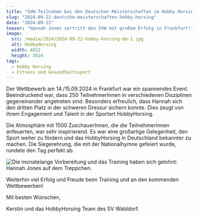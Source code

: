 ```yaml
---
title: "SVW-Teilnahme bei den Deutschen Meisterschaften im Hobby Horsing"
slug: "2024-09-22-deutsche-meisterschaften-hobby-horsing"
date: "2024-09-22"
teaser: "Hannah Jones vertritt den SVW mit großem Erfolg in Frankfurt!"
image:
  src: /media/2024/2024-09-22-hobby-horsing-dm-1.jpg
  alt: HobbyHorsing
  width: 4032
  height: 3024
tags:
  - Hobby Horsing
  - Fitness und Gesundheitssport
---
```

Der Wettbewerb am 14./15.09.2024 in Frankfurt war ein spannendes Event. Beeindruckend war, dass 250 TeilnehmerInnen in verschiedenen Disziplinen gegeneinander angetreten sind. Besonders erfreulich, dass Hannah sich den dritten Platz in der schweren Dressur sichern konnte. Dies zeugt von ihrem Engagement und Talent in der Sportart HobbyHorsing.

Die Atmosphäre mit 1500 ZuschauerInnen, die die TeilnehmerInnen anfeuerten, war sehr inspirierend. Es war eine großartige Gelegenheit, den Sport weiter zu fördern und das HobbyHorsing in Deutschland bekannter zu machen. Die Siegerehrung, die mit der Nationalhymne gefeiert wurde, rundete den Tag perfekt ab.

![Die monatelange Vorbereitung und das Training haben sich gelohnt: Hannah Jones auf dem Treppchen.](/media/2024/2024-09-22-hobby-horsing-dm-2.jpg)

Weiterhin viel Erfolg und Freude beim Training und an den kommenden Wettbewerben!

Mit besten Wünschen,

Kerstin und das HobbyHorsing Team des SV Walddorf.
